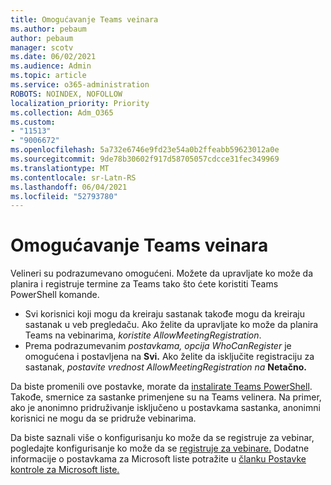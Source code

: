```yaml
---
title: Omogućavanje Teams veinara
ms.author: pebaum
author: pebaum
manager: scotv
ms.date: 06/02/2021
ms.audience: Admin
ms.topic: article
ms.service: o365-administration
ROBOTS: NOINDEX, NOFOLLOW
localization_priority: Priority
ms.collection: Adm_O365
ms.custom:
- "11513"
- "9006672"
ms.openlocfilehash: 5a732e6746e9fd23e54a0b2ffeabb59623012a0e
ms.sourcegitcommit: 9de78b30602f917d58705057cdcce31fec349969
ms.translationtype: MT
ms.contentlocale: sr-Latn-RS
ms.lasthandoff: 06/04/2021
ms.locfileid: "52793780"
---
```

# <a name="enable-teams-webinars"></a>Omogućavanje Teams veinara

Velineri su podrazumevano omogućeni. Možete da upravljate ko može da planira i registruje termine za Teams tako što ćete koristiti Teams PowerShell komande.

- Svi korisnici koji mogu da kreiraju sastanak takođe mogu da kreiraju sastanak u veb pregledaču. Ako želite da upravljate ko može da planira Teams na vebinarima, *koristite AllowMeetingRegistration*. 
- Prema podrazumevanim *postavkama, opcija WhoCanRegister* je omogućena i postavljena na **Svi.** Ako želite da isključite registraciju za sastanak, *postavite vrednost AllowMeetingRegistration na* **Netačno.**

Da biste promenili ove postavke, morate da [instalirate Teams PowerShell](/microsoftteams/teams-powershell-install). Takođe, smernice za sastanke primenjene su na Teams velinera. Na primer, ako je anonimno pridruživanje isključeno u postavkama sastanka, anonimni korisnici ne mogu da se pridruže vebinarima.

Da biste saznali više o konfigurisanju ko može da se registruje za vebinar, pogledajte konfigurisanje ko može da se [registruje za vebinare.](/microsoftteams/set-up-webinars?source=docs#configure-who-can-register-for-webinars) Dodatne informacije o postavkama za Microsoft liste potražite u [članku Postavke kontrole za Microsoft liste.](/sharepoint/control-lists)